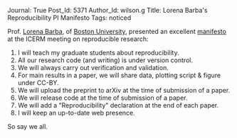 Journal: True
Post_Id: 5371
Author_Id: wilson.g
Title: Lorena Barba's Reproducibility PI Manifesto
Tags: noticed

<p>Prof. <a href="http://barbagroup.bu.edu/">Lorena Barba</a>, of <a href="http://www.bu.edu">Boston University</a>, presented an excellent <a href="http://figshare.com/articles/Reproducibility_PI_Manifesto/104539">manifesto</a> at the ICERM meeting on reproducible research:</p>
<ol>
  <li>I will teach my graduate students about reproducibility.</li>
  <li>All our research code (and writing) is under version control.</li>
  <li>We will always carry out verification and validation.</li>
  <li>For main results in a paper, we will share data, plotting script &amp; figure under CC-BY.</li>
  <li>We will upload the preprint to arXiv at the time of submission of a paper.</li>
  <li>We will release code at the time of submission of a paper.</li>
  <li>We will add a "Reproducibility" declaration at the end of each paper.</li>
  <li>I will keep an up-to-date web presence.</li>
</ol>
<p>So say we all.</p>
